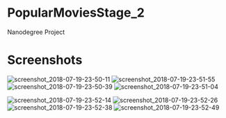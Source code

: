 # PopularMoviesStage_2
Nanodegree Project

Screenshots
=
![screenshot_2018-07-19-23-50-11](https://user-images.githubusercontent.com/20029287/42963095-ead4624e-8bb0-11e8-812b-fa528a472008.png)
![screenshot_2018-07-19-23-51-55](https://user-images.githubusercontent.com/20029287/42963098-eecc3a48-8bb0-11e8-9953-07426d8c1e7b.png)
![screenshot_2018-07-19-23-50-39](https://user-images.githubusercontent.com/20029287/42963102-f274875e-8bb0-11e8-9e0b-c7adb6e545ca.png)
![screenshot_2018-07-19-23-51-04](https://user-images.githubusercontent.com/20029287/42963110-f5fa4a62-8bb0-11e8-8840-d245fc112391.png)

![screenshot_2018-07-19-23-52-14](https://user-images.githubusercontent.com/20029287/42963122-fb4f6c36-8bb0-11e8-82bd-597d194a6756.png)
![screenshot_2018-07-19-23-52-26](https://user-images.githubusercontent.com/20029287/42963128-ffb7502c-8bb0-11e8-9041-6542afbb6754.png)
![screenshot_2018-07-19-23-52-38](https://user-images.githubusercontent.com/20029287/42963136-04c24252-8bb1-11e8-85be-f17178637cdc.png)
![screenshot_2018-07-19-23-52-49](https://user-images.githubusercontent.com/20029287/42963152-0f4c028a-8bb1-11e8-82da-1304a5155794.png)
